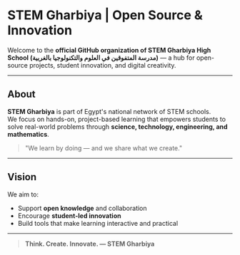 # STEM Gharbiya | Open Source & Innovation

Welcome to the **official GitHub organization of STEM Gharbiya High School (مدرسة المتفوقين في العلوم والتكنولوجيا بالغربية)** — a hub for open-source projects, student innovation, and digital creativity.

---

## About

**STEM Gharbiya** is part of Egypt's national network of STEM schools.  
We focus on hands-on, project-based learning that empowers students to solve real-world problems through **science, technology, engineering, and mathematics**.

> "We learn by doing — and we share what we create."

---

## Vision

We aim to:
- Support **open knowledge** and collaboration  
- Encourage **student-led innovation**  
- Build tools that make learning interactive and practical  

---

> **Think. Create. Innovate. — STEM Gharbiya**
